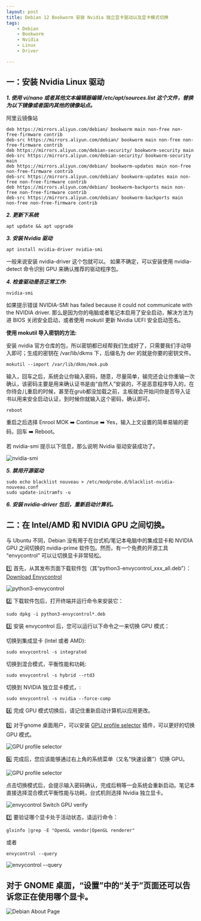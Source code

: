 ```yaml
---
layout: post
title: ﻿Debian 12 Bookworm 安装 Nvidia 独立显卡驱动以及显卡模式切换
tags:
    - Debian
    - Bookworm
    - Nvidia
    - Linux
    - Driver

---
```


## 一：安装 Nvidia Linux 驱动

***1. 使用 vi/nano 或者其他文本编辑器编辑 /etc/apt/sources.list 这个文件，替换为以下镜像或者国内其他的镜像站点。***

阿里云镜像站

    deb https://mirrors.aliyun.com/debian/ bookworm main non-free non-free-firmware contrib
    deb-src https://mirrors.aliyun.com/debian/ bookworm main non-free non-free-firmware contrib
    deb https://mirrors.aliyun.com/debian-security/ bookworm-security main
    deb-src https://mirrors.aliyun.com/debian-security/ bookworm-security main
    deb https://mirrors.aliyun.com/debian/ bookworm-updates main non-free non-free-firmware contrib
    deb-src https://mirrors.aliyun.com/debian/ bookworm-updates main non-free non-free-firmware contrib
    deb https://mirrors.aliyun.com/debian/ bookworm-backports main non-free non-free-firmware contrib
    deb-src https://mirrors.aliyun.com/debian/ bookworm-backports main non-free non-free-firmware contrib

***2. 更新下系统***

    apt update && apt upgrade

***3. 安装 Nvidia 驱动***

    apt install nvidia-driver nvidia-smi

一般来说安装 nvidia-driver 这个包就可以。 如果不确定，可以安装使用 nvidia-detect 命令识别 GPU 来确认推荐的驱动程序包。
   
***4. 检查驱动是否正常工作:***

    nvidia-smi 

如果提示错误 NVIDIA-SMI has failed because it could not communicate with the NVIDIA driver. 那么是因为你的电脑或者笔记本启用了安全启动，解决方法为进 BIOS 关闭安全启动，或者使用 mokutil 更新 Nvidia UEFI 安全启动签名。

**使用 mokutil 导入密钥的方法:**

安装 nvidia 官方仓库的包，所以密钥都已经帮我们生成好了，只需要我们手动导入即可；生成的密钥在 /var/lib/dkms 下，后缀名为 der 的就是你要的密钥文件。

    mokutil --import /var/lib/dkms/mok.pub

输入，回车之后，系统会让你输入密码，随意，尽量简单，输完还会让你重输一次确认，该密码主要是用来确认证书是由“自然人”安装的，不是恶意程序导入的，在你待会儿重启的时候，甚至在grub都没加载之前，主板就会开始问你是否导入证书以用来安全启动认证，到时候你就输入这个密码，确认即可。

    reboot

重启之后选择 Enrool MOK ➡️ Continue ➡️ Yes，输入上文设置的简单易输的密码，回车 ➡️ Reboot。
   
若 nvidia-smi 提示以下信息，那么说明 Nvidia 驱动安装成功了。
   
   ![nvidia-smi](https://github.com/huijingfei/Blog_Gitalk/raw/main/Images/nvidia-smi.webp)
   
***5. 禁用开源驱动***

    sudo echo blacklist nouveau > /etc/modprobe.d/blacklist-nvidia-nouveau.conf
    sudo update-initramfs -u
   
***6. 安装 nvidia-driver 包后，重新启动计算机。***

## 二：在 Intel/AMD 和 NVIDIA GPU 之间切换。

与 Ubuntu 不同，Debian 没有用于在台式机/笔记本电脑中的集成显卡和 NVIDIA GPU 之间切换的 nvidia-prime 软件包。然而，有一个免费的开源工具 “envycontrol” 可以让切换显卡非常轻松。

1️⃣ 首先，从其发布页面下载软件包（其“python3-envycontrol_xxx_all.deb”）：[Download Envycontrol](https://github.com/bayasdev/envycontrol/releases)

![python3-envycontrol](https://raw.githubusercontent.com/huijingfei/Blog_Gitalk/main/Images/python3-envycontrol.webp)

2️⃣ 下载软件包后，打开终端并运行命令来安装它：

    sudo dpkg -i python3-envycontrol*.deb

3️⃣ 安装 envycontrol 后，您可以运行以下命令之一来切换 GPU 模式：
   
切换到集成显卡 (Intel 或者 AMD):

    sudo envycontrol -s integrated

切换到混合模式，平衡性能和功耗:

    sudo envycontrol -s hybrid --rtd3

切换到 NVIDIA 独立显卡模式，:

    sudo envycontrol -s nvidia --force-comp
    
4️⃣ 完成 GPU 模式切换后，请记住重新启动计算机以应用更改。

5️⃣ 对于gnome 桌面用户，可以安装 [GPU profile selector](https://extensions.gnome.org/extension/5009/gpu-profile-selector/) 插件，可以更好的切换 GPU 模式。

![GPU profile selector](https://raw.githubusercontent.com/huijingfei/Blog_Gitalk/main/Images/GPU%20profile%20selector.webp)

6️⃣ 完成后，您应该能够通过右上角的系统菜单（又名“快速设置”）切换 GPU。

![GPU profile selector](https://raw.githubusercontent.com/huijingfei/Blog_Gitalk/main/Images/Debian%20GPU%20profile%20selector.webp)

点击切换模式后，会提示输入密码确认，完成后稍等一会系统会重新启动。笔记本直接选择混合模式平衡性能与功耗，台式机则选择 Nvidia 独立显卡。

![envycontrol Switch GPU verify](https://raw.githubusercontent.com/huijingfei/Blog_Gitalk/main/Images/envycontrol%20Switch%20GPU%20verify.webp)

7️⃣ 要验证哪个显卡处于活动状态，请运行命令：

    glxinfo |grep -E "OpenGL vendor|OpenGL renderer"

   或者

    envycontrol --query

   ![envycontrol --query](https://raw.githubusercontent.com/huijingfei/Blog_Gitalk/main/Images/envycontrol%20--query.webp)

## 对于 GNOME 桌面，“设置”中的“关于”页面还可以告诉您正在使用哪个显卡。

   ![Debian About Page](https://raw.githubusercontent.com/huijingfei/Blog_Gitalk/main/Images/Debian%20About%20Page.webp)
